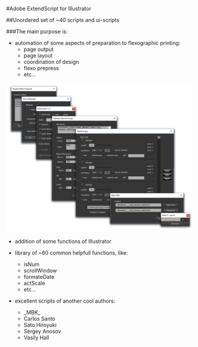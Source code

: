 #Adobe ExtendScript for Illustrator

##Unordered set of ~40 scripts and ui-scripts

###The main purpose is: 

* automation of some aspects of preparation to flexographic printing:
  * page output
  * page layout
  * coordination of design
  * flexo prepress
  * etc...
  
![ui_preview](img/ui_preview.png)
  
* addition of some functions of Illustrator

* library of ~60 common helpfull functions, like:
  * isNum
  * scrollWindow
  * formateDate
  * actScale
  * etc...
  
* excellent scripts of another cool authors:
  * \_MBK_
  * Carlos Santo
  * Sato Hiroyuki
  * Sergey Anosov
  * Vasily Hall


